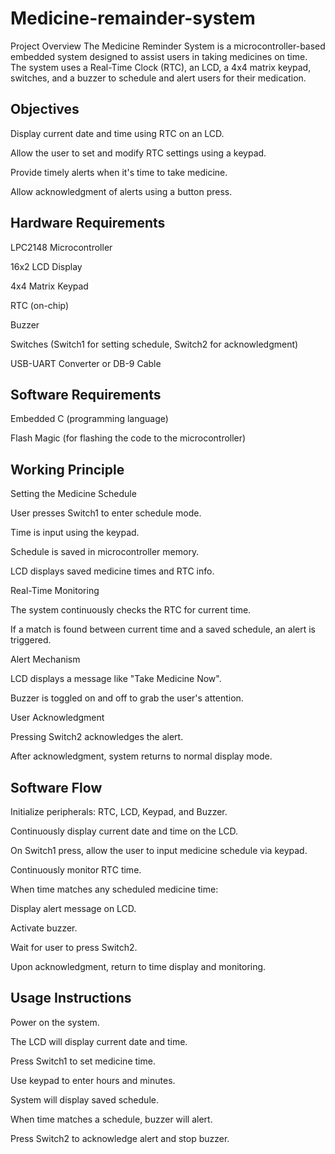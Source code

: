 # Medicine-remainder-system
Project Overview
The Medicine Reminder System is a microcontroller-based embedded system designed to assist users in taking medicines on time. The system uses a Real-Time Clock (RTC), an LCD, a 4x4 matrix keypad, switches, and a buzzer to schedule and alert users for their medication.

## Objectives
Display current date and time using RTC on an LCD.

Allow the user to set and modify RTC settings using a keypad.

Provide timely alerts when it's time to take medicine.

Allow acknowledgment of alerts using a button press.

## Hardware Requirements
LPC2148 Microcontroller

16x2 LCD Display

4x4 Matrix Keypad

RTC (on-chip)

Buzzer

Switches (Switch1 for setting schedule, Switch2 for acknowledgment)

USB-UART Converter or DB-9 Cable

## Software Requirements
Embedded C (programming language)

Flash Magic (for flashing the code to the microcontroller)

## Working Principle
Setting the Medicine Schedule

User presses Switch1 to enter schedule mode.

Time is input using the keypad.

Schedule is saved in microcontroller memory.

LCD displays saved medicine times and RTC info.

Real-Time Monitoring

The system continuously checks the RTC for current time.

If a match is found between current time and a saved schedule, an alert is triggered.

Alert Mechanism

LCD displays a message like "Take Medicine Now".

Buzzer is toggled on and off to grab the user's attention.

User Acknowledgment

Pressing Switch2 acknowledges the alert.

After acknowledgment, system returns to normal display mode.

## Software Flow
Initialize peripherals: RTC, LCD, Keypad, and Buzzer.

Continuously display current date and time on the LCD.

On Switch1 press, allow the user to input medicine schedule via keypad.

Continuously monitor RTC time.

When time matches any scheduled medicine time:

Display alert message on LCD.

Activate buzzer.

Wait for user to press Switch2.

Upon acknowledgment, return to time display and monitoring.

## Usage Instructions
Power on the system.

The LCD will display current date and time.

Press Switch1 to set medicine time.

Use keypad to enter hours and minutes.

System will display saved schedule.

When time matches a schedule, buzzer will alert.

Press Switch2 to acknowledge alert and stop buzzer.

